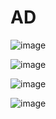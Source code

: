 # AD

![image](https://user-images.githubusercontent.com/58050574/178616669-6880f205-0102-4086-a8d3-95369e5dc0dc.png)

![image](https://user-images.githubusercontent.com/58050574/178616692-0427cc9e-e57e-4865-bda3-f85ca10fd7dd.png)

![image](https://user-images.githubusercontent.com/58050574/178616710-f76c27f8-6959-4e27-a46f-ceb329091074.png)

![image](https://user-images.githubusercontent.com/58050574/178616726-fabb662b-358e-4bd0-bb22-e5cbec7096fc.png)
